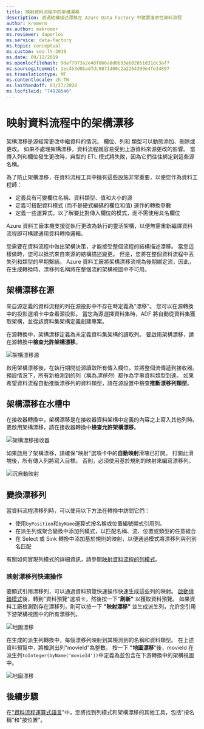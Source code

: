 ```yaml
---
title: 映射資料流程中的架構漂移
description: 透過結構描述漂移在 Azure Data Factory 中建置復原性資料流程
author: kromerm
ms.author: makromer
ms.reviewer: daperlov
ms.service: data-factory
ms.topic: conceptual
ms.custom: seo-lt-2019
ms.date: 09/12/2019
ms.openlocfilehash: 9daf7973a2e48f866a8d0b93a682851d31dc3af7
ms.sourcegitcommit: 2ec4b3d0bad7dc0071400c2a2264399e4fe34897
ms.translationtype: MT
ms.contentlocale: zh-TW
ms.lasthandoff: 03/27/2020
ms.locfileid: "74928546"
---
```

# <a name="schema-drift-in-mapping-data-flow"></a>映射資料流程中的架構漂移

架構漂移是源經常更改中繼資料的情況。 欄位、列和 類型可以動態添加、刪除或更改。 如果不處理架構漂移，資料流程就容易受到上游資料來源更改的影響。 當傳入列和欄位發生更改時，典型的 ETL 模式將失敗，因為它們往往綁定到這些源名稱。

為了防止架構漂移，在資料流程工具中擁有這些設施非常重要，以便您作為資料工程師：

* 定義具有可變欄位名稱、資料類型、值和大小的源
* 定義可搭配資料模式 (而不是硬式編碼的欄位和值) 運作的轉換參數
* 定義一些運算式，以了解要比對傳入欄位的模式，而不需使用具名欄位

Azure 資料工廠本機支援從執行更改為執行的靈活架構，以便無需重新編譯資料流程即可構建通用資料轉換邏輯。

您需要在資料流程中做出架構決策，才能接受整個流程的結構描述漂移。 當您這樣做時，您可以抵抗來自來源的結構描述變更。 但是，您將在整個資料流程中丟失列和類型的早期繫結。 Azure 資料工廠將架構漂移流視為後期綁定流，因此，在生成轉換時，漂移列名稱將在整個流的架構視圖中不可用。

## <a name="schema-drift-in-source"></a>架構漂移在源

來自源定義的資料流程的列在源投影中不存在時定義為"漂移"。 您可以在源轉換中的投影選項卡中查看源投影。 當您為源選擇資料集時，ADF 將自動從資料集獲取架構，並從該資料集架構定義創建專案。

在源轉換中，架構漂移定義為未定義資料集架構的讀取列。 要啟用架構漂移，請在源轉換中**檢查允許架構漂移**。

![架構漂移源](media/data-flow/schemadrift001.png "架構漂移源")

啟用架構漂移後，在執行期間從源讀取所有傳入欄位，並將整個流傳遞到接收器。 預設情況下，所有新檢測到的列（稱為*漂移列*）都作為字串資料類型到達。 如果希望資料流程自動推斷漂移列的資料類型，請在源設置中檢查**推斷漂移列類型**。

## <a name="schema-drift-in-sink"></a>架構漂移在水槽中

在接收器轉換中，架構漂移是在接收器資料架構中定義的內容之上寫入其他列時。 要啟用架構漂移，請在接收器轉換中**檢查允許架構漂移**。

![架構漂移接收器](media/data-flow/schemadrift002.png "架構漂移接收器")

如果啟用了架構漂移，請確保"映射"選項卡中的**自動映射**滑塊已打開。 打開此滑塊後，所有傳入列將寫入目標。 否則，必須使用基於規則的映射來編寫漂移列。

![沉自動映射](media/data-flow/automap.png "沉自動映射")

## <a name="transforming-drifted-columns"></a>變換漂移列

當資料流程漂移列時，可以使用以下方法在轉換中訪問它們：

* 使用`byPosition`和`byName`運算式按名稱或位置編號顯式引用列。
* 在派生列或聚合變換中添加列模式，以匹配名稱、流、位置或類型的任意組合
* 在 Select 或 Sink 轉換中添加基於規則的映射，以便通過模式將漂移列與列別名匹配

有關如何實現列模式的詳細資訊，請參閱[映射資料流程的列模式](concepts-data-flow-column-pattern.md)。

### <a name="map-drifted-columns-quick-action"></a>映射漂移列快速操作

要顯式引用漂移列，可以通過資料預覽快速操作快速生成這些列的映射。 [啟動偵錯模式](concepts-data-flow-debug-mode.md)後，轉到"資料預覽"選項卡，然後按一下"**刷新"** 以獲取資料預覽。 如果資料工廠檢測到存在漂移列，則可以按一下 **"映射漂移"** 並生成派生列，允許您引用下游架構視圖中的所有漂移列。

![地圖漂移](media/data-flow/mapdrifted1.png "地圖漂移")

在生成的派生列轉換中，每個漂移列映射到其檢測到的名稱和資料類型。 在上述資料預覽中，將檢測出列"movieId"為整數。 按一下 **"地圖漂移**"後，movieId 在派生列`toInteger(byName('movieId'))`中定義為並包含在下游轉換中的架構視圖中。

![地圖漂移](media/data-flow/mapdrifted2.png "地圖漂移")

## <a name="next-steps"></a>後續步驟
在["資料流程運算式語言](data-flow-expression-functions.md)"中，您將找到列模式和架構漂移的其他工具，包括"按名稱"和"按位置"。
